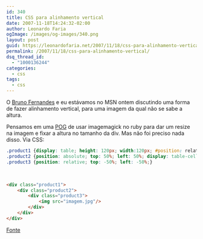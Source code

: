 ```yaml
---
id: 340
title: CSS para alinhamento vertical
date: 2007-11-18T14:24:32-02:00
author: Leonardo Faria
ogImage: /images/og-images/340.png
layout: post
guid: https://leonardofaria.net/2007/11/18/css-para-alinhamento-vertical/
permalink: /2007/11/18/css-para-alinhamento-vertical/
dsq_thread_id:
  - "1000136244"
categories:
  - css
tags:
  - css
---
```

O [Bruno Fernandes](http://www.brunofernandes.com.br/) e eu estávamos no MSN ontem discutindo uma forma de fazer alinhamento vertical, para uma imagem da qual não se sabe a altura.

Pensamos em uma [POG](http://desciclo.pedia.ws/wiki/POG) de usar imagemagick no ruby para dar um resize na imagem e fixar a altura no tamanho da div. Mas não foi preciso nada disso. Via CSS:

```css
.product1 {display: table; height: 120px; width:120px; #position: relative; overflow: hidden; background-color:#fff;}
.product2 {position: absolute; top: 50%; left: 50%; display: table-cell; vertical-align: middle; text-align:center;}
.product3 {position: relative; top: -50%; left: -50%;}
```

&nbsp;&nbsp;

```html
<div class="product1">
    <div class="product2">
        <div class="product3">
            <img src="imagem.jpg"/>
        </div>
    </div>
</div>
```

[Fonte](http://www.jakpsatweb.cz/css/css-vertical-center-solution.html)
